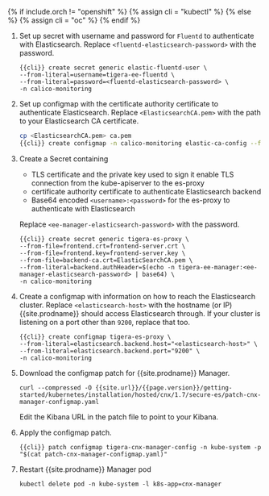 {% if include.orch != "openshift" %}
  {% assign cli = "kubectl" %}
{% else %}
  {% assign cli = "oc" %}
{% endif %}

1. Set up secret with username and password for `Fluentd` to authenticate with Elasticsearch.
   Replace `<fluentd-elasticsearch-password>` with the password.
   ```
   {{cli}} create secret generic elastic-fluentd-user \
   --from-literal=username=tigera-ee-fluentd \
   --from-literal=password=<fluentd-elasticsearch-password> \
   -n calico-monitoring
   ```

1. Set up configmap with the certificate authority certificate to authenticate Elasticsearch.
   Replace `<ElasticsearchCA.pem>` with the path to your Elasticsearch CA certificate.

   ```bash
   cp <ElasticsearchCA.pem> ca.pem
   {{cli}} create configmap -n calico-monitoring elastic-ca-config --from-file=ca.pem
   ```

1. Create a Secret containing
   * TLS certificate and the private key used to sign it enable TLS connection from the kube-apiserver to the es-proxy
   * certificate authority certificate to authenticate Elasticsearch backend
   * Base64 encoded `<username>:<password>` for the es-proxy to authenticate with Elasticsearch

   Replace `<ee-manager-elasticsearch-password>` with the password.

   ```
   {{cli}} create secret generic tigera-es-proxy \
   --from-file=frontend.crt=frontend-server.crt \
   --from-file=frontend.key=frontend-server.key \
   --from-file=backend-ca.crt=ElasticSearchCA.pem \
   --from-literal=backend.authHeader=$(echo -n tigera-ee-manager:<ee-manager-elasticsearch-password> | base64) \
   -n calico-monitoring
   ```

1. Create a configmap with information on how to reach the Elasticsearch cluster.
   Replace `<elasticsearch-host>` with the hostname (or IP) {{site.prodname}} should access Elasticsearch through.
   If your cluster is listening on a port other than `9200`, replace that too.
   ```
   {{cli}} create configmap tigera-es-proxy \
   --from-literal=elasticsearch.backend.host="<elasticsearch-host>" \
   --from-literal=elasticsearch.backend.port="9200" \
   -n calico-monitoring
   ```

1. Download the configmap patch for {{site.prodname}} Manager.
    ```
    curl --compressed -O {{site.url}}/{{page.version}}/getting-started/kubernetes/installation/hosted/cnx/1.7/secure-es/patch-cnx-manager-configmap.yaml
    ```
    Edit the Kibana URL in the patch file to point to your Kibana.

1. Apply the configmap patch.
   ```
   {{cli}} patch configmap tigera-cnx-manager-config -n kube-system -p "$(cat patch-cnx-manager-configmap.yaml)"
   ```
1. Restart {{site.prodname}} Manager pod
   ```
   kubectl delete pod -n kube-system -l k8s-app=cnx-manager
   ```
